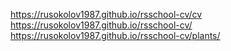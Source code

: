 https://rusokolov1987.github.io/rsschool-cv/cv
https://rusokolov1987.github.io/rsschool-cv/
https://rusokolov1987.github.io/rsschool-cv/plants/
